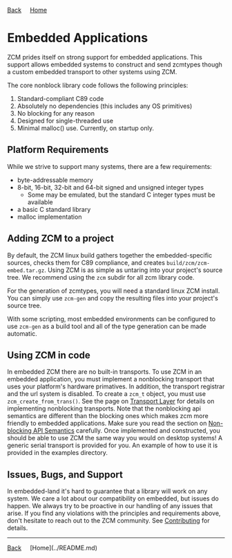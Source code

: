 <a style="margin-right: 1rem;" href="javascript:history.go(-1)">Back</a>
[Home](../README.md)
# Embedded Applications

ZCM prides itself on strong support for embedded applications. This support allows
embedded systems to construct and send zcmtypes though a custom embedded transport to
other systems using ZCM.

The core nonblock library code follows the following principles:

  1. Standard-compliant C89 code
  2. Absolutely no dependencies (this includes any OS primitives)
  3. No blocking for any reason
  4. Designed for single-threaded use
  5. Minimal malloc() use. Currently, on startup only.

## Platform Requirements

While we strive to support many systems, there are a few requirements:

  - byte-addressable memory
  - 8-bit, 16-bit, 32-bit and 64-bit signed and unsigned integer types
     - Some may be emulated, but the standard C integer types must be available
  - a basic C standard library
  - malloc implementation

## Adding ZCM to a project

By default, the ZCM linux build gathers together the embedded-specific sources, checks them
for C89 compliance, and creates `build/zcm/zcm-embed.tar.gz`. Using ZCM is as simple as untaring
into your project's source tree. We recommend using the `zcm` subdir for all zcm library code.

For the generation of zcmtypes, you will need a standard linux ZCM install. You can simply use
`zcm-gen` and copy the resulting files into your project's source tree.

With some scripting, most embedded environments can be configured to use `zcm-gen` as a build
tool and all of the type generation can be made automatic.

## Using ZCM in code

In embedded ZCM there are no built-in transports. To use ZCM in an embedded application,
you must implement a nonblocking transport that uses your platform's hardware primatives.
In addition, the transport registrar and the url system is disabled. To create a `zcm_t`
object, you must use `zcm_create_from_trans()`. See the page on [Transport Layer](transports.md)
for details on implementing nonblocking transports. Note that the nonblocking api semantics
are different than the blocking ones which makes zcm more friendly to embedded applications.
Make sure you read the section on [Non-blocking API Semantics](transports.md) carefully.
Once implemented and constructed, you should be able to use ZCM the same way you would on
desktop systems! A generic serial transport is provided for you. An example of how to use it
is provided in the examples directory.

## Issues, Bugs, and Support

In embedded-land it's hard to guarantee that a library will work on any system. We care a lot
about our compatibility on embedded, but issues do happen. We always try to be proactive in
our handling of any issues that arise. If you find any violations with the principles and
requirements above, don't hesitate to reach out to the ZCM community. See
[Contributing](contributing.md) for details.

<hr>
<a style="margin-right: 1rem;" href="javascript:history.go(-1)">Back</a>
[Home](../README.md)
